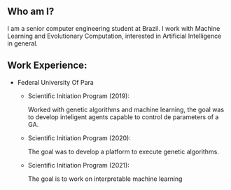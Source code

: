 ## Who am I?
I am a senior computer engineering student at Brazil. I work with Machine Learning and Evolutionary Computation, interested in Artificial Intelligence in general.

## Work Experience:
- Federal University Of Para
  - Scientific Initiation Program (2019):
  
    Worked with genetic algorithms and machine learning, the goal was to develop inteligent agents capable to control de parameters of a GA.
  - Scientific Initiation Program (2020):
  
    The goal was to develop a platform to execute genetic algorithms.
  - Scientific Initiation Program (2021):
  
    The goal is to work on interpretable machine learning
